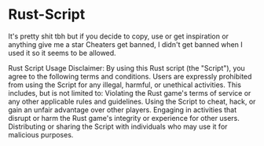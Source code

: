 # Rust-Script
It's pretty shit tbh but if you decide to copy, use or get inspiration or anything give me a star
Cheaters get banned, I didn't get banned when I used it so it seems to be allowed.

Rust Script Usage Disclaimer:
By using this Rust script (the "Script"), you agree to the following terms and conditions. Users are expressly prohibited from using the Script for any illegal, harmful, or unethical activities. This includes, but is not limited to:
Violating the Rust game's terms of service or any other applicable rules and guidelines.
Using the Script to cheat, hack, or gain an unfair advantage over other players.
Engaging in activities that disrupt or harm the Rust game's integrity or experience for other users.
Distributing or sharing the Script with individuals who may use it for malicious purposes.
